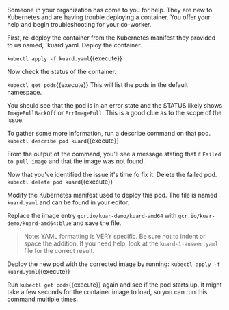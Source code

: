 Someone in your organization has come to you for help. They are new to
Kubernetes and are having trouble deploying a container. You offer your help and
begin troubleshooting for your co-worker. 

First, re-deploy the container from the
Kubernetes manifest they provided to us named, `kuard.yaml. Deploy the container.

`kubectl apply -f kuard.yaml`{{execute}}

Now check the status of the container.

`kubectl get pods`{{execute}} This will list the pods in the default namespace.

You should see that the pod is in an error state and the STATUS likely shows
`ImagePullBackOff` or `ErrImagePull`. This is a good clue as to the scope of the issue.

To gather some more information, run a describe command on that pod.
`kubectl describe pod kuard`{{execute}}

From the output of the command, you'll see a message stating that it 
`Failed to pull image` and that the image was not found.

Now that you've identified the issue it's time fo fix it. Delete the failed pod.
`kubectl delete pod kuard`{{execute}}

Modify the Kubernetes manifest used to deploy this pod. The file is named `kuard.yaml` and can be found in your editor.

Replace the image entry `gcr.io/kuar-demo/kuard-amd64` with
`gcr.io/kuar-demo/kuard-amd64:blue` and save the file.

>Note: YAML formatting is VERY specific. Be sure not to indent or space the
>addition. If you need help, look at the `kuard-1-answer.yaml` file for the
>correct result.

Deploy the new pod with the corrected image by running:
`kubectl apply -f kuard.yaml`{{execute}}

Run `kubectl get pods`{{execute}} again and see if the pod starts up. It might
take a few seconds for the container image to load, so you can run this command
multiple times.